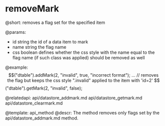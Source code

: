 removeMark
=============
@short: removes a flag set for the specified item
	

@params:
- id	string	the id of a data item to mark
- name	string	the flag name 
- css	boolean	defines whether the css style with the name equal to the flag name (if such class was applied) should be removed as well


	

@example:
$$("dtable").addMark(2, "invalid", true, "incorrect format"); 
...
// removes the flag but keeps the css style ".invalid" applied to the item with 'id=2'
$$("dtable").getMark(2, "invalid", false);

@relatedapi:
	api/datastore_addmark.md
    api/datastore_getmark.md
    api/datastore_clearmark.md


@template:	api_method
@descr:
The method removes only flags set by the  api/datastore_addmark.md method.

